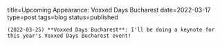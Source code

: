 
title=Upcoming Appearance: Voxxed Days Bucharest
date=2022-03-17
type=post
tags=blog
status=published
~~~~~~
(2022-03-25) **Voxxed Days Bucharest**: I'll be doing a keynote for this year's Voxxed Days Bucharest event!  
            